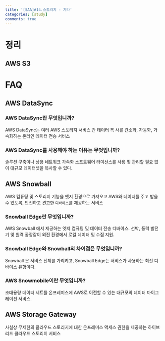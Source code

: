 ```yaml
---
title: '[SAA]#14.스토리지 - 기타'
categories: [study]
comments: true
---
```


# 정리

## AWS S3


# FAQ

## AWS DataSync

### AWS DataSync란 무엇입니까?

AWS DataSync는 여러 AWS 스토리지 서비스 간 데이터 복
사를 간소화, 자동화, 가속화하는 온라인 데이터 전송 서비스

### AWS DataSync를 사용해야 하는 이유는 무엇입니까?

솔루션 구축이나 상용 네트워크 가속화 소프트웨어 라이선스를 사용 및 관리할 필요 없이 대규모 데이터셋을 복사할 수 있다.

## AWS Snowball

 AWS 컴퓨팅 및 스토리지 기능을 엣지 환경으로 가져오고 AWS와 데이터를 주고 받을 수 있도록, 안전하고 견고한 `디바이스`를 제공하는 서비스

### Snowball Edge란 무엇입니까?

AWS Snowball 에서 제공하는 엣지 컴퓨팅 및 데이터 전송 디바이스. 선박, 풍력 발전기 및 원격 공장같이 외진 환경에서 로컬 데이터 및 수집 지원.

### Snowball Edge와 Snowball의 차이점은 무엇입니까?
Snowball 은 서비스 전체를 가리키고, Snowball Edge는 서비스가 사용하는 최신 디바이스 유형이다.

### AWS Snowmobile이란 무엇입니까?
초대용량 데이터 세트를 온프레미스에 AWS로 이전할 수 있는 대규모의 데이터 마이그레이션 서비스. 

## AWS Storage Gateway

사실상 무제한의 클라우드 스토리지에 대한 온프레미스 액세스 권한을 제공하는 하이브리드 클라우드 스토리지 서비스
